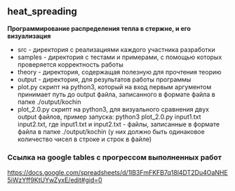 ## heat_spreading
**Программирование распределения тепла в стержне, и его визуализация**

- src - директория с реализациями каждого участника разработки
- samples - директория с тестами и примерами, с помощью которых проверяется корректность работы
- theory - директория, содержащая полезную для прочтения теорию 
- output - директория, для результатов работы программы
- plot.py скрипт на python3, который на вход первым аргументом принимает путь до output файла, записанного в формате файла в папке ./output/kochin
- plot_2.0.py скрипт на python3, для визуального сравнения двух output файлов, пример запуска: python3 plot_2.0.py input1.txt input2.txt, где input1.txt и input2.txt - файлы, записанные в формате файла в папке ./output/kochin (у них должно быть одинаковое количество чисел в строке и строк в файле)

### Ссылка на google tables с прогрессом выполненных работ
https://docs.google.com/spreadsheets/d/1lB3FmFKFB7q18l4DT2Du4OaNHE5iWzYff9KtUYwZyxE/edit#gid=0